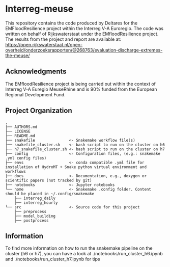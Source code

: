 Interreg-meuse
==============================

This repository contains the code produced by Deltares for the EMFloodResilience project within the Interreg V-A Euroregio. The code was written on behalf of Rijkswaterstaat under the EMfloodResilience project. The results from the project and report are available at: https://open.rijkswaterstaat.nl/open-overheid/onderzoeksrapporten/@268763/evaluation-discharge-extremes-the-meuse/  

Acknowledgments
--------------------
The EMfloodResilience project is being carried out within the context of Interreg V-A Euregio MeuseRhine and is 90% funded from the European Regional Development Fund.

Project Organization
--------------------

    .
    ├── AUTHORS.md
    ├── LICENSE
    ├── README.md
    ├── snakefile               <- Snakemake workflow file(s)
    ├── snakefile_cluster.sh    <- bash script to run on the cluster on h6
    ├── h7_snakefile_cluster.sh <- bash script to run on the cluster on h7
    ├── config                  <- Configuration files, (e.g.: snakemake .yml config files)   
    ├── envs                    <- conda compatible .yml file for installation of HydroMT + Snake python virtual environment and workflows
    ├── docs                    <- Documentation, e.g., doxygen or scientific papers (not tracked by git)
    ├── notebooks               <- Jupyter notebooks
    └── home                    <- Snakemake .config folder. Content should be placed in ~/.config/snakemake
        ├── interreg_daily 
        ├── interreg_hourly 
    └── src                     <- Source code for this project
        ├── preprocess 
        ├── model_building 
        ├── postprocess 

Information
--------------------
To find more information on how to run the snakemake pipeline on the cluster (h6 or h7), you can have a look at ./notebooks/run_cluster_h6.ipynb 
and ./notebooks/run_cluster_h7.ipynb for tips
